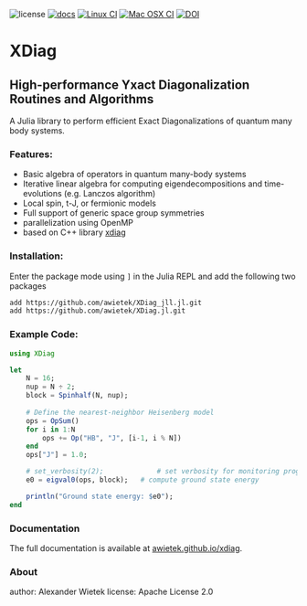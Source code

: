 ![license](https://img.shields.io/badge/license-Apache%202.0-blue)
[![docs](https://img.shields.io/badge/Documentation-here-red.svg)](https://awietek.github.io/xdiag)
[![Linux CI](https://github.com/awietek/xdiag/actions/workflows/linux.yml/badge.svg?style=for-the-badge)](https://github.com/awietek/xdiag/actions/workflows/linux.yml)
[![Mac OSX CI](https://github.com/awietek/xdiag/actions/workflows/osx.yml/badge.svg?style=for-the-badge)](https://github.com/awietek/xdiag/actions/workflows/osx.yml)
[![DOI](https://zenodo.org/badge/169422780.svg)](https://zenodo.org/badge/latestdoi/169422780)


# XDiag
## High-performance Yxact Diagonalization Routines and Algorithms

A Julia library to perform efficient Exact Diagonalizations of quantum many body systems. 

### Features:
- Basic algebra of operators in quantum many-body systems
- Iterative linear algebra for computing eigendecompositions and time-evolutions (e.g. Lanczos algorithm)
- Local spin, t-J, or fermionic models
- Full support of generic space group symmetries
- parallelization using OpenMP
- based on C++ library [xdiag](https://github.com/awietek/xdiag)

### Installation:
Enter the package mode using `]` in the Julia REPL and add the following two packages
```bash
add https://github.com/awietek/XDiag_jll.jl.git
add https://github.com/awietek/XDiag.jl.git
```

### Example Code:

```julia
using XDiag

let 
    N = 16;
    nup = N ÷ 2;
    block = Spinhalf(N, nup);
    
    # Define the nearest-neighbor Heisenberg model
    ops = OpSum()
    for i in 1:N
        ops += Op("HB", "J", [i-1, i % N])
    end
    ops["J"] = 1.0;

    # set_verbosity(2);             # set verbosity for monitoring progress
    e0 = eigval0(ops, block);   # compute ground state energy

    println("Ground state energy: $e0");
end
```

### Documentation
The full documentation is available at [awietek.github.io/xdiag](https://awietek.github.io/xdiag).

### About
author:   Alexander Wietek
license:   Apache License 2.0

